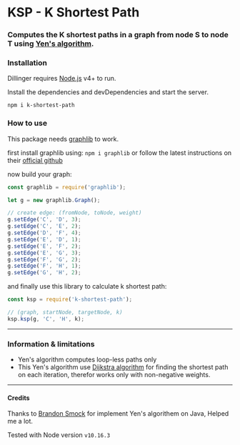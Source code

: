 # KSP - K Shortest Path

### Computes the K shortest paths in a graph from node S to node T using [Yen's algorithm](https://en.wikipedia.org/wiki/Yen%27s_algorithm).

### Installation

Dillinger requires [Node.js](https://nodejs.org/) v4+ to run.

Install the dependencies and devDependencies and start the server.

```
npm i k-shortest-path
```

### How to use
This package needs [graphlib](https://github.com/dagrejs/graphlib) to work.

first install graphlib using:
```npm i graphlib```
or follow the latest instructions on their [official github](https://github.com/dagrejs/graphlib)

now build your graph:
```javascript
const graphlib = require('graphlib');

let g = new graphlib.Graph();

// create edge: (fromNode, toNode, weight)
g.setEdge('C', 'D', 3);
g.setEdge('C', 'E', 2);
g.setEdge('D', 'F', 4);
g.setEdge('E', 'D', 1);
g.setEdge('E', 'F', 2);
g.setEdge('E', 'G', 3);
g.setEdge('F', 'G', 2);
g.setEdge('F', 'H', 1);
g.setEdge('G', 'H', 2);

```

and finally use this library to calculate k shortest path:
```javascript
const ksp = require('k-shortest-path');

// (graph, startNode, targetNode, k)
ksp.ksp(g, 'C', 'H', k);
```

---
### Information & limitations
- Yen's algorithm computes loop-less paths only
- This Yen's algorithm use [Dijkstra algorithm](https://en.wikipedia.org/wiki/Dijkstra%27s_algorithm) for finding the shortest path on each iteration, therefor works only with non-negative weights.

---

#### Credits
Thanks to [Brandon Smock](https://github.com/bsmock/k-shortest-paths) for implement Yen's algorithem on Java, Helped me a lot.

Tested with Node version `v10.16.3`
